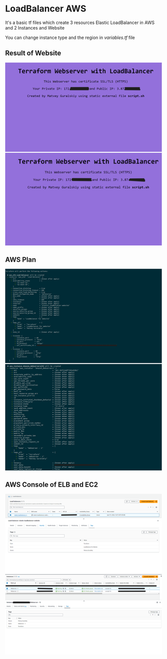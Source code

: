 # LoadBalancer AWS
It's a basic tf files which create 3 resources Elastic LoadBalancer in AWS and 2 Instances and Website

You can change instance type and the region in *variables.tf* file

## Result of Website
<img src="https://github.com/MatveyGuralskiy/Terraform/blob/main/Screens/LoadBalancer/Website-1.png?raw=true"/>

<img src="https://github.com/MatveyGuralskiy/Terraform/blob/main/Screens/LoadBalancer/Website-2.png?raw=true"/>

## AWS Plan
<img src="https://github.com/MatveyGuralskiy/Terraform/blob/main/Screens/LoadBalancer/Plan-1.png?raw=true"/>

<img src="https://github.com/MatveyGuralskiy/Terraform/blob/main/Screens/LoadBalancer/Plan-2.png?raw=true"/>

## AWS Console of ELB and EC2
<img src="https://github.com/MatveyGuralskiy/Terraform/blob/main/Screens/LoadBalancer/AWS-ELB.png?raw=true"/>

<img src="https://github.com/MatveyGuralskiy/Terraform/blob/main/Screens/LoadBalancer/AWS-Instances.png?raw=true"/>
